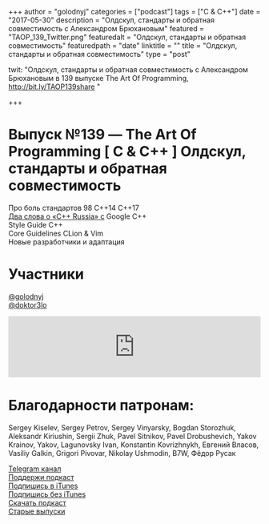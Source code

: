 +++
author = "golodnyj"
categories = ["podcast"]
tags = ["C & C++"]
date = "2017-05-30"
description = "Олдскул, стандарты и обратная совместимость с Александром Брюхановым"
featured = "TAOP_139_Twitter.png"
featuredalt = "Олдскул, стандарты и обратная совместимость"
featuredpath = "date"
linktitle = ""
title = "Олдскул, стандарты и обратная совместимость"
type = "post"

twit: "Олдскул, стандарты и обратная совместимость с Александром Брюхановым в 139 выпуске The Art Of Programming, http://bit.ly/TAOP139share "

+++
# Выпуск №139 — The Art Of Programming [ C & C++ ] Олдскул, стандарты и обратная совместимость

Про боль стандартов 98 С++14 С++17  
[Два слова о «C++ Russia» с](http://2017.cppconf.ru) 
Google C++   
Style Guide C++  
Core Guidelines CLion & Vim  
Новые разработчики и адаптация   

# Участники
[@golodnyj](https://twitter.com/golodnyj/)  
[@doktor3lo](hhttps://twitter.com/doktor3lo)  

<iframe title="Выпуск №139 — The Art Of Programming [ C &amp; C++ ] Олдскул, стандарты и обратная совместимость" src="https://www.podbean.com/media/player/e3aq2-6b5684?from=usersite&skin=1&share=1&fonts=Helvetica&auto=0&download=1&version=1" height="122" width="100%" style="border: none;" scrolling="no" data-name="pb-iframe-player"></iframe>

# Благодарности патронам: 
Sergey Kiselev, Sergey Petrov, Sergey Vinyarsky, Bogdan Storozhuk, Aleksandr Kiriushin, Sergii Zhuk, Pavel Sitnikov, Pavel Drobushevich, Yakov Krainov, Yakov, Lagunovsky Ivan, Konstantin Kovrizhnykh, Евгений Власов, Vasiliy Galkin, Grigori Pivovar, Nikolay Ushmodin, B7W, Фёдор Русак

[Telegram канал](http://bit.ly/taoplive)  
[Поддержи подкаст](http://bit.ly/TAOPpatron)  
[Подпишись в iTunes](http://bit.ly/TAOPiTunes)  
[Подпишись без iTunes](http://bit.ly/TAOPrss)   
[Скачать подкаст](http://bit.ly/TAOP139mp3)  
[Старые выпуски](http://bit.ly/oldtaop)